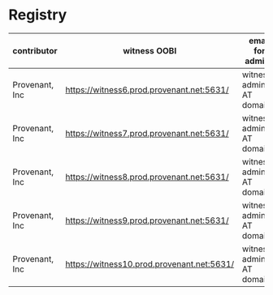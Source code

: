# Registry

contributor | witness OOBI | email for admins | notes
--- | --- | --- | ---
Provenant, Inc | https://witness6.prod.provenant.net:5631/ | witness-admin AT domain |
Provenant, Inc | https://witness7.prod.provenant.net:5631/ | witness-admin AT domain |
Provenant, Inc | https://witness8.prod.provenant.net:5631/ | witness-admin AT domain |
Provenant, Inc | https://witness9.prod.provenant.net:5631/ | witness-admin AT domain |
Provenant, Inc | https://witness10.prod.provenant.net:5631/ | witness-admin AT domain |